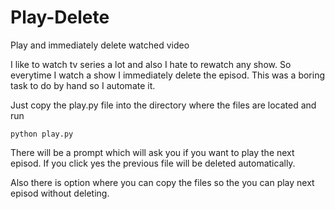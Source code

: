 # Play-Delete
Play and immediately delete watched video

I like to watch tv series a lot and also I hate to rewatch any show. So everytime I watch a show I immediately delete the episod. 
This was a boring task to do by hand so I automate it.


Just copy the play.py file into the directory where the files are located and run

```
python play.py
```

There will be a prompt which will ask you if you want to play the next episod. If you click yes the previous file will be deleted automatically. 

Also there is option where you can copy the files so the you can play next episod without deleting. 
